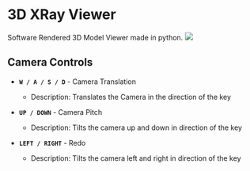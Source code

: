 # 3D XRay Viewer
Software Rendered 3D Model Viewer made in python.
![](Model-Spinning.gif)

## Camera Controls
- **`W / A / S / D`** - Camera Translation
  - Description: Translates the Camera in the direction of the key
  
- **`UP / DOWN`** - Camera Pitch
  - Description: Tilts the camera up and down in direction of the key
  
- **`LEFT / RIGHT`** - Redo
  - Description: Tilts the camera left and right in direction of the key
  
